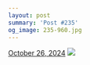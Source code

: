 ```yaml
---
layout: post
summary: 'Post #235'
og_image: 235-960.jpg
---
```


<p>
  <time>
    <a href="/235">October 26, 2024</a>
  </time>
  <a href="/235">
    <img src="{{ site.assets_url }}/235-480.jpg" srcset="{{ site.assets_url }}/235-240.jpg 240w, {{ site.assets_url }}/235-480.jpg 480w, {{ site.assets_url }}/235-720.jpg 720w, {{ site.assets_url }}/235-960.jpg 960w" sizes="(min-width: 700px) 50vw, calc(100vw - 2rem)" />
  </a>
</p>
